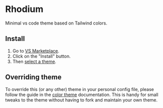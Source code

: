 # Rhodium

Minimal vs code theme based on Tailwind colors.

## Install

1. Go to [VS Marketplace](https://marketplace.visualstudio.com/items?itemName=mataga.rhodium).
2. Click on the "Install" button.
3. Then [select a theme](https://code.visualstudio.com/docs/getstarted/themes#_selecting-the-color-theme). 

## Overriding theme

To override this (or any other) theme in your personal config file, please follow the guide in the [color theme](https://code.visualstudio.com/api/extension-guides/color-theme) documentation. This is handy for small tweaks to the theme without having to fork and maintain your own theme. 
